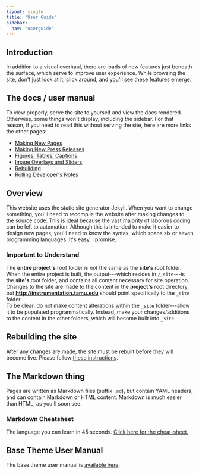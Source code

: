 ```yaml
---
layout: single
title: "User Guide"
sidebar:
  nav: "userguide"
---
```

## Introduction
In addition to a visual overhaul, there are loads of new features just beneath the surface, which serve to improve user experience. While browsing the site, don't just look at it; click around, and you'll see these features emerge.

## The docs / user manual
To view properly, serve the site to yourself and view the docs rendered. Otherwise, some things won't display, including the sidebar. For that reason, if you need to read this without serving the site, here are more links the other pages:  
- [Making New Pages](pages.html)  
- [Making New Press Releases](posts.html)  
- [Figures, Tables, Captions](figtabcap.html)  
- [Image Overlays and Sliders](imagestuff.html)  
- [Rebuilding](rebuilding.html)  
- [Rolling Developer's Notes](notes.html) 


## Overview
This website uses the static site generator Jekyll. When you want to change something, you'll need to recompile the website after making changes to the source code. This is ideal because the vast majority of laborous coding can be left to automation. Although this is intended to make it easier to design new pages, you'll need to know the syntax, which spans six or seven programming languages. It's easy, I promise.

### Important to Understand
The **entire project's** root folder *is not* the same as the **site's** root folder. When the entire project is built, the output---which resides in `/_site`---is the **site's** root folder, and contains all content necessary for site operation. Changes to the site are made to the content in the **project's** root directory, but **http://instrumentation.tamu.edu** should point specifically to the `_site` folder.  
To be clear: do not make content alterations within the `_site` folder---allow it to be populated programmatically. Instead, make your changes/additions to the content in the other folders, which will become built into `_site`.

## Rebuilding the site
After any changes are made, the site must be rebuilt before they will become live. Please follow [these instructions](/userguide/rebuilding/).

## The Markdown thing
Pages are written as Markdown files (suffix `.md`), but contain YAML headers, and can contain Markdown or HTML content. Markdown is much easier than HTML, as you'll soon see.  

### Markdown Cheatsheet
The language you can learn in 45 seconds. [Click here for the cheat-sheet.](https://github.com/adam-p/markdown-here/wiki/Markdown-Cheatsheet)

## Base Theme User Manual
The base theme user manual is [available here](https://mmistakes.github.io/minimal-mistakes/docs/quick-start-guide/).